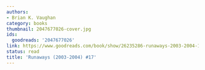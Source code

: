 ```yaml
---
authors:
- Brian K. Vaughan
category: books
thumbnail: 2047677026-cover.jpg
ids:
  goodreads: '2047677026'
link: https://www.goodreads.com/book/show/26235286-runaways-2003-2004-17
status: read
title: 'Runaways (2003-2004) #17'
---
```

